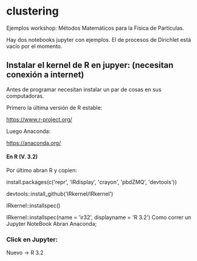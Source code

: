# clustering

Ejemplos workshop: Métodos Matemáticos para la Física de Partículas. 

Hay dos notebooks jupyter con ejemplos. El de procesos de Dirichlet está vacío por el momento. 


## Instalar el kernel de R en jupyer: (necesitan conexión a internet)

Antes de programar necesitan instalar un par de cosas en sus computadoras.

Primero la última versión de R estable:

https://www.r-project.org/

Luego Anaconda:

https://anaconda.org/

#### En R (V. 3.2)

Por último abran R y copien:

install.packages(c('repr', 'IRdisplay', 'crayon', 'pbdZMQ', 'devtools'))

devtools::install_github('IRkernel/IRkernel')

IRkernel::installspec()  

IRkernel::installspec(name = 'ir32', displayname = 'R 3.2')
Como correr un Jupyter NoteBook
Abran Anaconda;

### Click en Jupyter:

Nuevo -> R 3.2
